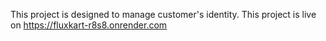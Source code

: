 This project is designed to manage customer's identity.
This project is live on https://fluxkart-r8s8.onrender.com
